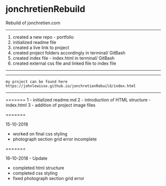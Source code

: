 # jonchretienRebuild
Rebuild of jonchretien.com




***

1. created a new repo - portfolio
2. initialized readme file
3. created a live link to project
4. created project folders accordingly in terminal/ GitBash
5. created index file - index.html in terminal/ GitBash
6. created external css file and linked file to index file

***
***
    my project can be found here https://johnlewisxo.github.io/jonchretienRebuild/index.html
***
=======
1 - initialized readme.md
2 - introduction of HTML structure - index.html
3 - addition of project image files

=======

15-10-2018

- worked on final css styling
- photograph section grid error incomplete


=======

16-10-2018 - Update 

- completed html structure
- completed css styling
- fixed photograph section grid error
